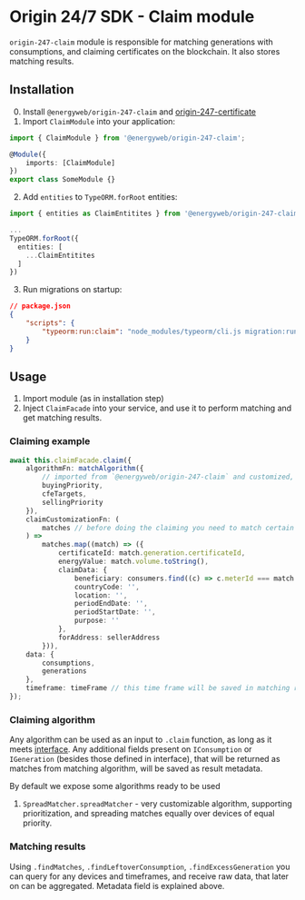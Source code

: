# Origin 24/7 SDK - Claim module

`origin-247-claim` module is responsible for matching generations with consumptions, and claiming certificates on the blockchain.
It also stores matching results.

## Installation

0. Install `@energyweb/origin-247-claim` and [origin-247-certificate](https://github.com/energywebfoundation/origin-247-sdk/tree/master/packages/origin-247-certificate)
1. Import `ClaimModule` into your application:

```ts
import { ClaimModule } from '@energyweb/origin-247-claim';

@Module({
    imports: [ClaimModule]
})
export class SomeModule {}
```

2. Add `entities` to `TypeORM.forRoot` entities:

```ts
import { entities as ClaimEntitites } from '@energyweb/origin-247-claim';

...
TypeORM.forRoot({
  entities: [
    ...ClaimEntitites
  ]
})
```

3. Run migrations on startup:

```json
// package.json
{
    "scripts": {
        "typeorm:run:claim": "node_modules/typeorm/cli.js migration:run --config node_modules/@energyweb/origin-247-claim/dist/js/ormconfig.js"
    }
}
```

## Usage

1. Import module (as in installation step)
2. Inject `ClaimFacade` into your service, and use it to perform matching and get matching results.

### Claiming example

```ts
await this.claimFacade.claim({
    algorithmFn: matchAlgorithm({
        // imported from `@energyweb/origin-247-claim` and customized, details later on
        buyingPriority,
        cfeTargets,
        sellingPriority
    }),
    claimCustomizationFn: (
        matches // before doing the claiming you need to match certain interface
    ) =>
        matches.map((match) => ({
            certificateId: match.generation.certificateId,
            energyValue: match.volume.toString(),
            claimData: {
                beneficiary: consumers.find((c) => c.meterId === match.consumption.consumerId)!.did,
                countryCode: '',
                location: '',
                periodEndDate: '',
                periodStartDate: '',
                purpose: ''
            },
            forAddress: sellerAddress
        })),
    data: {
        consumptions,
        generations
    },
    timeframe: timeFrame // this time frame will be saved in matching results
});
```

### Claiming algorithm

Any algorithm can be used as an input to `.claim` function, as long as it meets [interface](./src/interfaces.ts).
Any additional fields present on `IConsumption` or `IGeneration` (besides those defined in interface), that will be returned as matches from matching algorithm,
will be saved as result metadata.

By default we expose some algorithms ready to be used

1. `SpreadMatcher.spreadMatcher` - very customizable algorithm, supporting prioritization, and spreading matches equally over devices of equal priority.

### Matching results

Using `.findMatches`, `.findLeftoverConsumption`, `.findExcessGeneration` you can query for any devices and timeframes, and receive raw data,
that later on can be aggregated. Metadata field is explained above.
